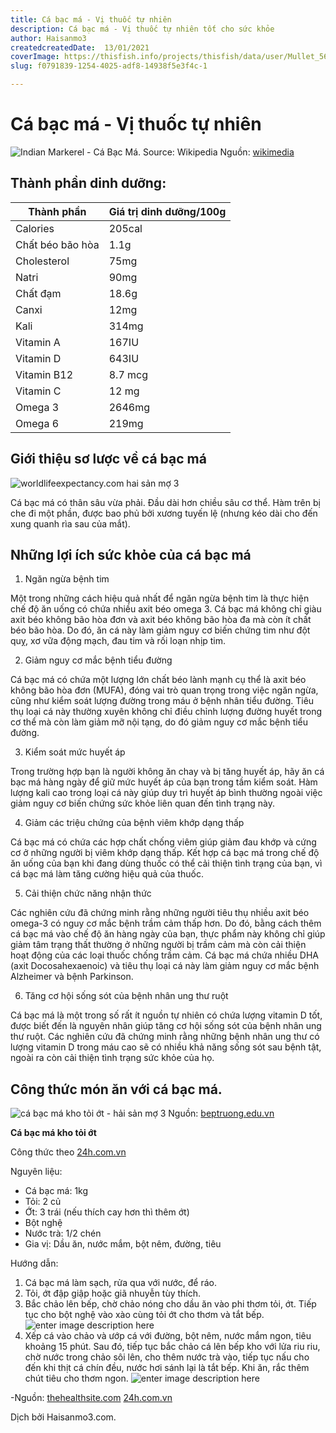 ```yaml
---
title: Cá bạc má - Vị thuốc tự nhiên
description: Cá bạc má - Vị thuốc tự nhiên tốt cho sức khỏe
author: Haisanmo3
createdcreatedDate:  13/01/2021
coverImage: https://thisfish.info/projects/thisfish/data/user/Mullet_560.jpg
slug: f0791839-1254-4025-adf8-14938f5e3f4c-1

---
```



# Cá bạc má - Vị thuốc tự nhiên


![Indian Markerel - Cá Bạc Má. Source: Wikipedia](https://upload.wikimedia.org/wikipedia/commons/4/41/Rastrelliger_kanagurta_JNC2855.JPG)
Nguồn: [wikimedia](https://upload.wikimedia.org/wikipedia/commons/4/41/Rastrelliger_kanagurta_JNC2855.JPG) 


## Thành phần dinh dưỡng:
	
	
| Thành phần| Giá trị dinh dưỡng/100g|
| ------ | ------ |
| Calories| 205cal
| Chất béo bão hòa| 1.1g |
| Cholesterol| 75mg |
| Natri| 90mg |
| Chất đạm| 18.6g |
| Canxi| 12mg |
| Kali| 314mg |
| Vitamin A| 167IU |
| Vitamin D| 643IU |
| Vitamin B12| 8.7 mcg |
| Vitamin C| 12 mg |
| Omega 3| 2646mg |
| Omega 6| 219mg |


## Giới thiệu sơ lược về cá bạc má

![worldlifeexpectancy.com  hai sản mợ 3](https://www.worldlifeexpectancy.com/images/a/w/b/mugil-cephalus/mugil-cephalus.jpg)


Cá bạc má có thân sâu vừa phải. Đầu dài hơn chiều sâu cơ thể. Hàm trên bị che đi một phần, được bao phủ bởi xương tuyến lệ (nhưng kéo dài cho đến xung quanh rìa sau của mắt).

## Những lợi ích sức khỏe của cá bạc má 

1. Ngăn ngừa bệnh tim

Một trong những cách hiệu quả nhất để ngăn ngừa bệnh tim là thực hiện chế độ ăn uống có chứa nhiều axit béo omega 3. Cá bạc má không chỉ giàu axit béo không bão hòa đơn và axit béo không bão hòa đa mà còn ít chất béo bão hòa. Do đó, ăn cá này làm giảm nguy cơ biến chứng tim như đột quỵ, xơ vữa động mạch, đau tim và rối loạn nhịp tim.

2. Giảm nguy cơ mắc bệnh tiểu đường
 
Cá bạc má có chứa một lượng lớn chất béo lành mạnh cụ thể là axit béo không bão hòa đơn (MUFA), đóng vai trò quan trọng trong việc ngăn ngừa, cũng như kiểm soát lượng đường trong máu ở bệnh nhân tiểu đường. Tiêu thụ loại cá này thường xuyên không chỉ điều chỉnh lượng đường huyết trong cơ thể mà còn làm giảm mỡ nội tạng, do đó giảm nguy cơ mắc bệnh tiểu đường. 

3. Kiểm soát mức huyết áp

Trong trường hợp bạn là người không ăn chay và bị tăng huyết áp, hãy ăn cá bạc má hàng ngày để giữ mức huyết áp của bạn trong tầm kiểm soát. Hàm lượng kali cao trong loại cá này giúp duy trì huyết áp bình thường ngoài việc giảm nguy cơ biến chứng sức khỏe liên quan đến tình trạng này. 

4. Giảm các triệu chứng của bệnh viêm khớp dạng thấp

Cá bạc má có chứa các hợp chất chống viêm giúp giảm đau khớp và cứng cơ ở những người bị viêm khớp dạng thấp. Kết hợp cá bạc má trong chế độ ăn uống của bạn khi đang dùng thuốc có thể cải thiện tình trạng của bạn, vì cá bạc má làm tăng cường hiệu quả của thuốc.

5. Cải thiện chức năng nhận thức

Các nghiên cứu đã chứng minh rằng những người tiêu thụ nhiều axit béo omega-3 có nguy cơ mắc bệnh trầm cảm thấp hơn. Do đó, bằng cách thêm cá bạc má vào chế độ ăn hàng ngày của bạn, thực phẩm này không chỉ giúp giảm tâm trạng thất thường ở những người bị trầm cảm mà còn cải thiện hoạt động của các loại thuốc chống trầm cảm. Cá bạc má chứa nhiều DHA (axit Docosahexaenoic) và tiêu thụ loại cá này làm giảm nguy cơ mắc bệnh Alzheimer và bệnh Parkinson.

6. Tăng cơ hội sống sót của bệnh nhân ung thư ruột

Cá bạc má là một trong số rất ít nguồn tự nhiên có chứa lượng vitamin D tốt, được biết đến là nguyên nhân giúp tăng cơ hội sống sót của bệnh nhân ung thư ruột. Các nghiên cứu đã chứng minh rằng những bệnh nhân ung thư có lượng vitamin D trong máu cao sẽ có nhiều khả năng sống sót sau bệnh tật, ngoài ra còn cải thiện tình trạng sức khỏe của họ.

## Công thức món ăn với cá bạc má.
 ![cá bạc má kho tỏi ớt - hải sản mợ 3](https://anh.24h.com.vn/upload/1-2017/images/2017-03-10/1489115104-img-5231-1489027063720.jpg)
	 Nguồn: [beptruong.edu.vn](https://anh.24h.com.vn/upload/1-2017/images/2017-03-10/1489115104-img-5231-1489027063720.jpg)
	 

**Cá bạc má kho tỏi ớt**

Công thức theo [24h.com.vn](https://www.24h.com.vn/am-thuc/ca-bac-ma-kho-toi-ot-ton-com-lam-day-c460a859610.html)

Nguyên liệu:

 - Cá bạc má: 1kg
 - Tỏi: 2 củ
 - Ớt: 3 trái (nếu thích cay hơn thì thêm ớt)
 - Bột nghệ
 - Nước trà: 1/2 chén
 -  Gia vị: Dầu ăn, nước mắm, bột nêm, đường, tiêu
 
Hướng dẫn:

 1. Cá bạc má làm sạch, rửa qua với nước, để ráo.
 2. Tỏi, ớt đập giập hoặc giã nhuyễn tùy thích.
 3. Bắc chảo lên bếp, chờ chảo nóng cho dầu ăn vào phi thơm tỏi, ớt. Tiếp tục cho bột nghệ vào xào cùng tỏi ớt cho thơm và tắt bếp.
![enter image description here](https://anh.24h.com.vn/upload/1-2017/images/2017-03-10/1489115104-img-5222-1489027051839.jpg)
 4. Xếp cá vào chảo và ướp cá với đường, bột nêm, nước mắm ngon, tiêu khoảng 15 phút. Sau đó, tiếp tục bắc chảo cá lên bếp kho với lửa riu riu, chờ nước trong chảo sôi lên, cho thêm nước trà vào, tiếp tục nấu cho đến khi thịt cá chín đều, nước hơi sánh lại là tắt bếp. Khi ăn, rắc thêm chút tiêu cho thơm ngon.
 ![enter image description here](https://anh.24h.com.vn/upload/1-2017/images/2017-03-10/1489115104-img-5228-1489027058873.jpg)
 
-Nguồn: 
[thehealthsite.com](https://www.thehealthsite.com/diseases-conditions/top-6-health-benefits-of-mackerel-bangada-197148/)
[24h.com.vn](https://www.24h.com.vn/am-thuc/ca-bac-ma-kho-toi-ot-ton-com-lam-day-c460a859610.html)


Dịch bởi Haisanmo3.com.
